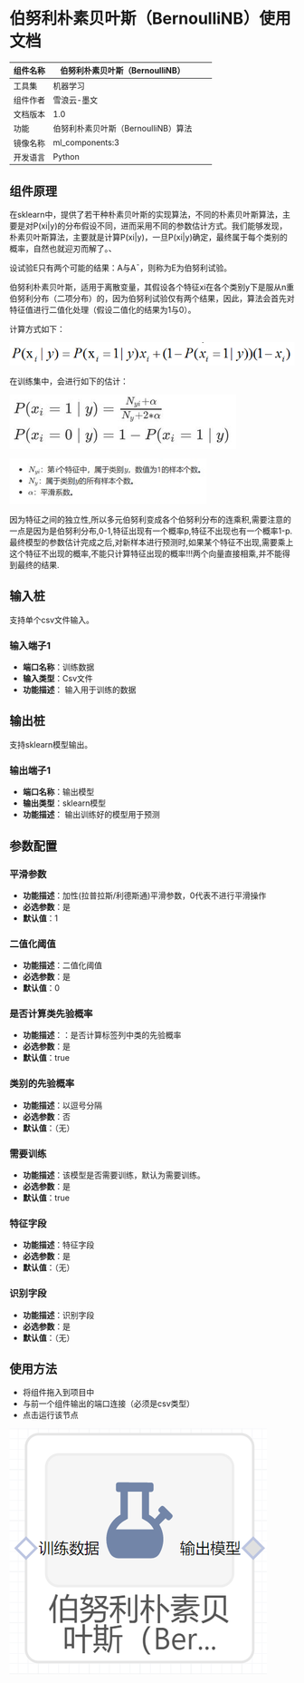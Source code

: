 # 伯努利朴素贝叶斯（BernoulliNB）使用文档
| 组件名称 |伯努利朴素贝叶斯（BernoulliNB）|  |  |
| --- | --- | --- | --- |
| 工具集 | 机器学习 |  |  |
| 组件作者 | 雪浪云-墨文 |  |  |
| 文档版本 | 1.0 |  |  |
| 功能 | 伯努利朴素贝叶斯（BernoulliNB）算法|  |  |
| 镜像名称 | ml_components:3 |  |  |
| 开发语言 | Python |  |  |

## 组件原理

在sklearn中，提供了若干种朴素贝叶斯的实现算法，不同的朴素贝叶斯算法，主要是对P(xi|y)的分布假设不同，进而采用不同的参数估计方式。我们能够发现，朴素贝叶斯算法，主要就是计算P(xi|y)，一旦P(xi|y)确定，最终属于每个类别的概率，自然也就迎刃而解了。、

设试验E只有两个可能的结果：A与A¯，则称为E为伯努利试验。

伯努利朴素贝叶斯，适用于离散变量，其假设各个特征xi在各个类别y下是服从n重伯努利分布（二项分布）的，因为伯努利试验仅有两个结果，因此，算法会首先对特征值进行二值化处理（假设二值化的结果为1与0）。

计算方式如下：

![](./img/伯努利朴素贝叶斯1.png)

在训练集中，会进行如下的估计：

![](./img/伯努利朴素贝叶斯2.png)

![](./img/伯努利朴素贝叶斯3.png)

因为特征之间的独立性,所以多元伯努利变成各个伯努利分布的连乘积,需要注意的一点是因为是伯努利分布,0-1,特征出现有一个概率p,特征不出现也有一个概率1-p.最终模型的参数估计完成之后,对新样本进行预测时,如果某个特征不出现,需要乘上这个特征不出现的概率,不能只计算特征出现的概率!!!两个向量直接相乘,并不能得到最终的结果.

## 输入桩
支持单个csv文件输入。
### 输入端子1

- **端口名称**：训练数据
- **输入类型**：Csv文件
- **功能描述**： 输入用于训练的数据
## 输出桩
支持sklearn模型输出。
### 输出端子1

- **端口名称**：输出模型
- **输出类型**：sklearn模型
- **功能描述**： 输出训练好的模型用于预测
## 参数配置
### 平滑参数

- **功能描述**：加性(拉普拉斯/利德斯通)平滑参数，0代表不进行平滑操作
- **必选参数**：是
- **默认值**：1
### 二值化阈值

- **功能描述**：二值化阈值
- **必选参数**：是
- **默认值**：0
### 是否计算类先验概率

- **功能描述**：：是否计算标签列中类的先验概率
- **必选参数**：是
- **默认值**：true
### 类别的先验概率

- **功能描述**：以逗号分隔
- **必选参数**：否
- **默认值**：（无）
### 需要训练

- **功能描述**：该模型是否需要训练，默认为需要训练。
- **必选参数**：是
- **默认值**：true
### 特征字段

- **功能描述**：特征字段
- **必选参数**：是
- **默认值**：（无）
### 识别字段

- **功能描述**：识别字段
- **必选参数**：是
- **默认值**：（无）
## 使用方法
- 将组件拖入到项目中
- 与前一个组件输出的端口连接（必须是csv类型）
- 点击运行该节点


![](./img/伯努利朴素贝叶斯4.png)



